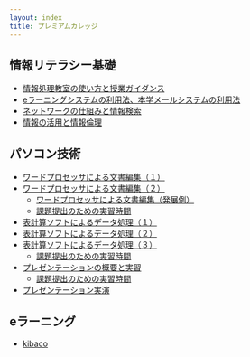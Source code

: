 ```yaml
---
layout: index
title: プレミアムカレッジ
---
```


情報リテラシー基礎
------------------

-   [情報処理教室の使い方と授業ガイダンス](contents/infolit/01/index.html)
-   [eラーニングシステムの利用法、本学メールシステムの利用法](contents/infolit/02/index.html)
-   [ネットワークの仕組みと情報検索](contents/infolit/03/index.html)
-   [情報の活用と情報倫理](contents/infolit/04/index.html)

パソコン技術
------------

-   [ワードプロセッサによる文書編集（１）](contents/office2016/word/01/index.html)
-   [ワードプロセッサによる文書編集（２）](contents/office2016/word/02/index.html)
    -   [ワードプロセッサによる文書編集（発展例）](contents/office2016/word/03/index.html)
    -   [課題提出のための実習時間](contents/office2016/word/04/index.html)
-   [表計算ソフトによるデータ処理（１）](contents/office2016/excel/01/index.html)
-   [表計算ソフトによるデータ処理（２）](contents/office2016/excel/02/index.html)
-   [表計算ソフトによるデータ処理（３）](contents/office2016/excel/03/index.html)
    -   [課題提出のための実習時間](contents/office2016/excel/04/index.html)
-   [プレゼンテーションの概要と実習](contents/office2016/powerpoint/01/index.html)
    -   [課題提出のための実習時間](contents/office2016/powerpoint/02/index.html)
-   [プレゼンテーション実演](contents/office2016/powerpoint/03/index.html)


eラーニング
-----------

* [kibaco](https://kibaco.tmu.ac.jp/portal?f=infolit)


